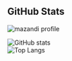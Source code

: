 ## GitHub Stats ##
![mazandi profile](http://mazandi.herokuapp.com/api?handle=kod04061&theme=warm)
<!--
**kod0406/kod0406** is a ✨ _special_ ✨ repository because its `README.md` (this file) appears on your GitHub profile.

Here are some ideas to get you started:

- 🔭 I’m currently working on ...
- 🌱 I’m currently learning ...
- 👯 I’m looking to collaborate on ...
- 🤔 I’m looking for help with ...
- 💬 Ask me about ...
- 📫 How to reach me: ...
- 😄 Pronouns: ...
- ⚡ Fun fact: ...
-->
![ GitHub stats](https://github-readme-stats.vercel.app/api?username=kod0406&show_icons=true&theme=dark)   
![Top Langs](https://github-readme-stats.vercel.app/api/top-langs/?username=kod0406&layout=compact&theme=dark)
